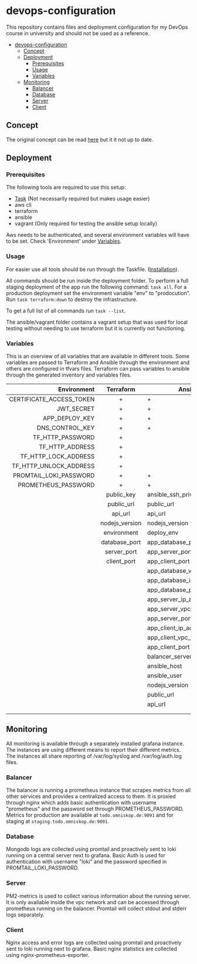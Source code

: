 # devops-configuration

This repository contains files and deployment configuration for my DevOps course in university and should not be used as a reference.

- [devops-configuration](#devops-configuration)
  - [Concept](#concept)
  - [Deployment](#deployment)
    - [Prerequisites](#prerequisites)
    - [Usage](#usage)
    - [Variables](#variables)
  - [Monitoring](#monitoring)
    - [Balancer](#balancer)
    - [Database](#database)
    - [Server](#server)
    - [Client](#client)

## Concept

The original concept can be read [here](Concept.md) but it it not up to date.

## Deployment

### Prerequisites

The following tools are required to use this setup:
 - [Task](https://taskfile.dev) (Not necessarily required but makes usage easier)
 - aws cli
 - terraform
 - ansible
 - vagrant (Only required for testing the ansible setup locally)

Aws needs to be authenticated, and several environment variables will have to be set. Check 'Environment' under [Variables](#variables).

### Usage

For easier use all tools should be run through the Taskfile. ([Installation](https://taskfile.dev/#/installation)).

All commands should be run inside the deployment folder.
To perform a full staging deployment of the app run the following command: `task all`. For a production deployment set the environment variable "env" to "prodocution".  
Run `task terraform:down` to destroy the infrastructure.

To get a full list of all commands run `task --list`.

The ansible/vagrant folder contains a vagrant setup that was used for local testing without needing to use terraform but it is currently not functioning.

### Variables

This is an overview of all variables that are available in different tools.
Some variables are passed to Terraform and Ansible through the environment and others are configured in tfvars files.
Terraform can pass variables to ansible through the generated inventory and variables files.


|              Environment |   Terraform    | Ansible                      |
| -----------------------: | :------------: | ---------------------------- |
| CERTIFICATE_ACCESS_TOKEN |       +        | +                            |
|               JWT_SECRET |       +        | +                            |
|           APP_DEPLOY_KEY |       +        | +                            |
|          DNS_CONTROL_KEY |       +        | +                            |
|         TF_HTTP_PASSWORD |       +        |                              |
|          TF_HTTP_ADDRESS |       +        |                              |
|     TF_HTTP_LOCK_ADDRESS |       +        |                              |
|   TF_HTTP_UNLOCK_ADDRESS |       +        |                              |
|   PROMTAIL_LOKI_PASSWORD |       +        | +                            |
|      PROMETHEUS_PASSWORD |       +        | +                            |
|                          |   public_key   | ansible_ssh_private_key_file |
|                          |   public_url   | public_url                   |
|                          |    api_url     | api_url                      |
|                          | nodejs_version | nodejs_version               |
|                          |  environment   | deploy_env                   |
|                          | database_port  | app_database_port            |
|                          |  server_port   | app_server_port              |
|                          |  client_port   | app_client_port              |
|                          |                | app_database_vpc_ip_address  |
|                          |                | app_database_ip_address      |
|                          |                | app_database_port            |
|                          |                | app_server_ip_addresses      |
|                          |                | app_server_vpc_ip_addresses  |
|                          |                | app_server_port              |
|                          |                | app_client_ip_addresses      |
|                          |                | app_client_vpc_ip_addresses  |
|                          |                | app_client_port              |
|                          |                | balancer_server_ip_address   |
|                          |                | ansible_host                 |
|                          |                | ansible_user                 |
|                          |                | nodejs_version               |
|                          |                | public_url                   |
|                          |                | api_url                      |
|                          |                |                              |
|                          |                |                              |

## Monitoring

All monitoring is available through a separately installed grafana instance. The instances are using different means to report their different metrics.
The instances all share reporting of /var/log/syslog and /var/log/auth.log files.

### Balancer

The balancer is running a prometheus instance that scrapes metrics from all other services and provides a centralized access to them.
It is proxied through nginx which adds basic authentication with username "prometheus" and the password set through PROMETHEUS_PASSWORD.
Metrics for production are available at `todo.omniskop.de:9091` and for staging at `staging.todo.omniskop.de:9091`.

### Database

Mongodb logs are collected using promtail and proactively sent to loki running on a central server next to grafana.
Basic Auth is used for authentication with username "loki" and the password specified in PROMTAIL_LOKI_PASSWORD.

### Server

PM2-metrics is used to collect various information about the running server. It is only available inside the vpc network and can be accessed through prometheus running on the balancer.
Promtail will collect stdout and stderr logs separately.

### Client

Nginx access and error logs are collected using promtail and proactively sent to loki running next to grafana.
Basic nginx statistics are collected using nginx-prometheus-exporter.
